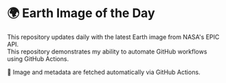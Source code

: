 # 🌍 Earth Image of the Day

This repository updates daily with the latest Earth image from NASA's EPIC API. <br>
This repository demonstrates my ability to automate GitHub workflows using GitHub Actions.

📸 Image and metadata are fetched automatically via GitHub Actions.
